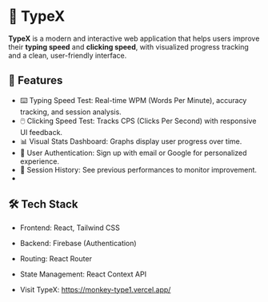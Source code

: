 # 🚀 TypeX

**TypeX** is a modern and interactive web application that helps users improve their **typing speed** and **clicking speed**, with visualized progress tracking and a clean, user-friendly interface.

## 🧠 Features

- ⌨️ Typing Speed Test: Real-time WPM (Words Per Minute), accuracy tracking, and session analysis.
- 🖱️ Clicking Speed Test: Tracks CPS (Clicks Per Second) with responsive UI feedback.
- 📊 Visual Stats Dashboard: Graphs display user progress over time.
- 🔐 User Authentication: Sign up with email or Google for personalized experience.
- 🧾 Session History: See previous performances to monitor improvement.
- 
## 🛠 Tech Stack

- Frontend: React, Tailwind CSS
- Backend: Firebase (Authentication)
- Routing: React Router
- State Management: React Context API

- Visit TypeX: https://monkey-type1.vercel.app/
